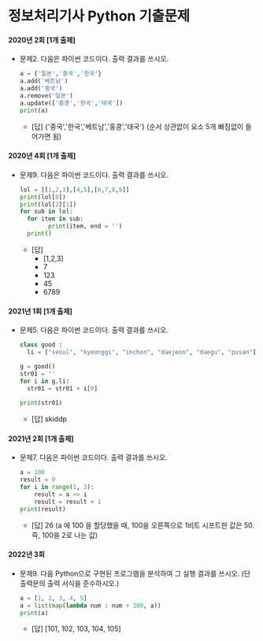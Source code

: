 # 정보처리기사 Python 기출문제



#### 2020년 2회 [1개 출제]

- 문제2. 다음은 파이썬 코드이다. 출력 결과를 쓰시오.

  ```python
  a = {'일본','중국','한국'}
  a.add('베트남')
  a.add('중국')
  a.remove('일본')
  a.update(['홍콩','한국','태국'])
  print(a)
  ```

  - [답] {'중국','한국','베트남','홍콩','태국'}  (순서 상관없이 요소 5개 빠짐없이 들어가면 됨)



#### 2020년 4회 [1개 출제]

- 문제9. 다음은 파이썬 코드이다. 출력 결과를 쓰시오.

  ```python
  lol = [[1,2,3],[4,5],[6,7,8,9]]
  print(lol[0])
  print(lol[2][1])
  for sub in lol:
  	for item in sub:
          print(item, end = '')
  	print()
  ```

  - [답]
    - [1,2,3]
    - 7
    - 123
    - 45
    - 6789



#### 2021년 1회 [1개 출제]

- 문제5. 다음은 파이썬 코드이다. 출력 결과를 쓰시오.

  ```python
  class good :
  	li = ["seoul", "kyeonggi", "inchon", "daejeon", "daegu", "pusan"]
  
  g = good()
  str01 = ''
  for i in g.li:
  	str01 = str01 + i[0]
      
  print(str01)
  ```

  - [답] skiddp



#### 2021년 2회 [1개 출제]

- 문제7. 다음은 파이썬 코드이다. 출력 결과를 쓰시오.

  ```python
  a = 100
  result = 0
  for i in range(1, 3):
      result = a >> i
      result = result + 1
  print(result)
  ```

  - [답] 26 (a 에 100 을 할당했을 때, 100을 오른쪽으로 1비트 시프트한 값은 50. 즉, 100을 2로 나눈 값)



#### 2022년 3회

- 문제9. 다음 Python으로 구현된 프로그램을 분석하여 그 실행 결과를 쓰시오. (단 출력문의 출력 서식을 준수하시오.)

  ```python
  a = [1, 2, 3, 4, 5]
  a = list(map(lambda num : num + 100, a))
  print(a)
  ```

  - [답] [101, 102, 103, 104, 105]